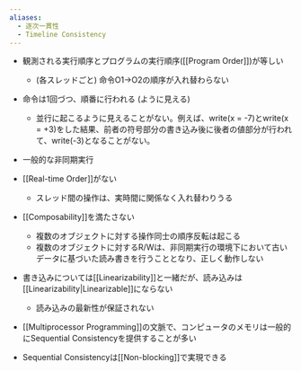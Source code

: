 ```yaml
---
aliases:
  - 逐次一貫性
  - Timeline Consistency
---
```

- 観測される実行順序とプログラムの実行順序([[Program Order]])が等しい
	- (各スレッドごと) 命令O1→O2の順序が入れ替わらない
- 命令は1回づつ、順番に行われる (ように見える)
	- 並行に起こるように見えることがない。例えば、write(x = -7)とwrite(x = +3)をした結果、前者の符号部分の書き込み後に後者の値部分が行われて、write(-3)となることがない。

- 一般的な非同期実行
- [[Real-time Order]]がない
	- スレッド間の操作は、実時間に関係なく入れ替わりうる
- [[Composability]]を満たさない
	- 複数のオブジェクトに対する操作同士の順序反転は起こる
	- 複数のオブジェクトに対するR/Wは、非同期実行の環境下において古いデータに基づいた読み書きを行うこととなり、正しく動作しない
- 書き込みについては[[Linearizability]]と一緒だが、読み込みは[[Linearizability|Linearizable]]にならない
	- 読み込みの最新性が保証されない

- [[Multiprocessor Programming]]の文脈で、コンピュータのメモリは一般的にSequential Consistencyを提供することが多い
- Sequential Consistencyは[[Non-blocking]]で実現できる